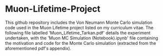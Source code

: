 # Muon-Lifetime-Project

This github repository includes the Von Neumann Monte Carlo simulation code used in the Muon Lifetime project listed on my curriculum vitae. The following file labelled 'Muon_Lifetime_Tarkan.pdf' details the experiment undertaken, with the 'Muon MC Simulation (Notebook).ipynb' file containing the motivation and code for the Monte Carlo simulation (extracted from the aforementioned pdf's appendix).
